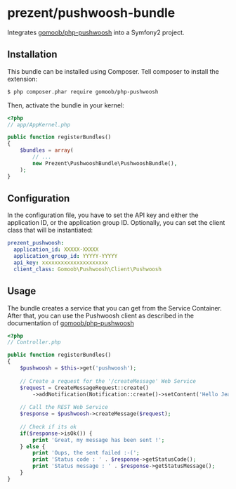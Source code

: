 # prezent/pushwoosh-bundle

Integrates [gomoob/php-pushwoosh](https://github.com/gomoob/php-pushwoosh) into a Symfony2 project.

## Installation
This bundle can be installed using Composer. Tell composer to install the extension:

```bash
$ php composer.phar require gomoob/php-pushwoosh
```

Then, activate the bundle in your kernel:

```php
<?php
// app/AppKernel.php

public function registerBundles()
{
    $bundles = array(
        // ...
        new Prezent\PushwooshBundle\PushwooshBundle(),
    );
}
```

## Configuration
In the configuration file, you have to set the API key and either the application ID, or the application group ID. Optionally, you can set the client class that will be instantiated:

```yml
prezent_pushwoosh:
  application_id: XXXXX-XXXXX
  application_group_id: YYYYY-YYYYY
  api_key: xxxxxxxxxxxxxxxxxxxxx
  client_class: Gomoob\Pushwoosh\Client\Pushwoosh
```

## Usage
The bundle creates a service that you can get from the Service Container. After that, you can use the Pushwoosh client 
as described in the documentation of [gomoob/php-pushwoosh](http://gomoob.github.io/php-pushwoosh/)

```php
<?php
// Controller.php

public function registerBundles()
{
    $pushwoosh = $this->get('pushwoosh');
    
    // Create a request for the '/createMessage' Web Service
    $request = CreateMessageRequest::create()
        ->addNotification(Notification::create()->setContent('Hello Jean !'));
    
    // Call the REST Web Service
    $response = $pushwoosh->createMessage($request);
    
    // Check if its ok
    if($response->isOk()) {
        print 'Great, my message has been sent !';
    } else {
        print 'Oups, the sent failed :-('; 
        print 'Status code : ' . $response->getStatusCode();
        print 'Status message : ' . $response->getStatusMessage();
    }
}
```
